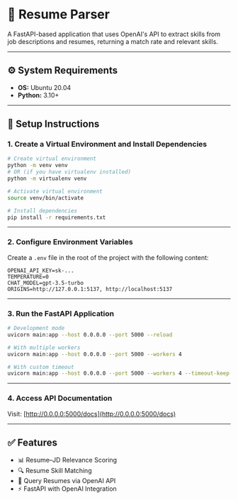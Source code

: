 # 📝 Resume Parser

A FastAPI-based application that uses OpenAI's API to extract skills from job descriptions and resumes, returning a match rate and relevant skills.

---

## ⚙️ System Requirements

- **OS:** Ubuntu 20.04  
- **Python:** 3.10+

---

## 🚀 Setup Instructions

### 1. Create a Virtual Environment and Install Dependencies

```bash
# Create virtual environment
python -m venv venv
# OR (if you have virtualenv installed)
python -m virtualenv venv

# Activate virtual environment
source venv/bin/activate

# Install dependencies
pip install -r requirements.txt
```

---

### 2. Configure Environment Variables

Create a `.env` file in the root of the project with the following content:

```env
OPENAI_API_KEY=sk-...
TEMPERATURE=0
CHAT_MODEL=gpt-3.5-turbo
ORIGINS=http://127.0.0.1:5137, http://localhost:5137
```

---

### 3. Run the FastAPI Application

```bash
# Development mode
uvicorn main:app --host 0.0.0.0 --port 5000 --reload

# With multiple workers
uvicorn main:app --host 0.0.0.0 --port 5000 --workers 4

# With custom timeout
uvicorn main:app --host 0.0.0.0 --port 5000 --workers 4 --timeout-keep-alive 600
```

---

### 4. Access API Documentation

Visit: [http://0.0.0.0:5000/docs](http://0.0.0.0:5000/docs)

---

## ✅ Features

- 📊 Resume–JD Relevance Scoring  
- 🔍 Resume Skill Matching  
- 💬 Query Resumes via OpenAI API  
- ⚡ FastAPI with OpenAI Integration  
